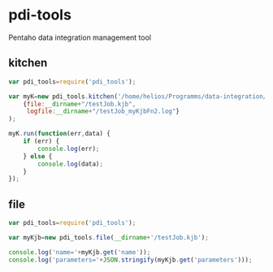 pdi-tools 
====================================================
Pentaho data integration management tool

kitchen
-----
```js
var pdi_tools=require('pdi_tools');

var myK=new pdi_tools.kitchen('/home/helios/Programms/data-integration/kitchen.sh',
    {file:__dirname+"/testJob.kjb",
     logfile:__dirname+"/testJob_myKjbFn2.log"}
);

myK.run(function(err,data) {
    if (err) {
        console.log(err);
    } else {
        console.log(data);
    }
});
```
 
 file
 ---
 ```js
 var pdi_tools=require('pdi_tools');
 
 var myKjb=new pdi_tools.file(__dirname+'/testJob.kjb');
 
console.log('name='+myKjb.get('name'));
console.log('parameters='+JSON.stringify(myKjb.get('parameters')));
```